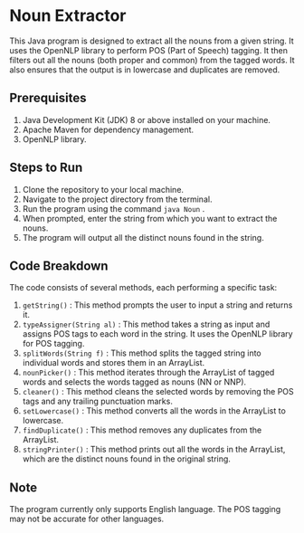 # Noun Extractor
 This Java program is designed to extract all the nouns from a given string. It uses the OpenNLP library to perform POS (Part of Speech) tagging. It then filters out all the nouns (both proper and common) from the tagged words. It also ensures that the output is in lowercase and duplicates are removed.
 ## Prerequisites
 1. Java Development Kit (JDK) 8 or above installed on your machine.
2. Apache Maven for dependency management.
3. OpenNLP library.
 ## Steps to Run
 1. Clone the repository to your local machine.
 2. Navigate to the project directory from the terminal.
 3. Run the program using the command  `java Noun` . 
 4. When prompted, enter the string from which you want to extract the nouns.
 5. The program will output all the distinct nouns found in the string.
 ## Code Breakdown
 The code consists of several methods, each performing a specific task:
 1.  `getString()` : This method prompts the user to input a string and returns it.
 2.  `typeAssigner(String al)` : This method takes a string as input and assigns POS tags to each word in the string. It uses the OpenNLP library for POS tagging.
 3.  `splitWords(String f)` : This method splits the tagged string into individual words and stores them in an ArrayList.
 4.  `nounPicker()` : This method iterates through the ArrayList of tagged words and selects the words tagged as nouns (NN or NNP).
 5.  `cleaner()` : This method cleans the selected words by removing the POS tags and any trailing punctuation marks.
 6.  `setLowercase()` : This method converts all the words in the ArrayList to lowercase.
 7.  `findDuplicate()` : This method removes any duplicates from the ArrayList.
 8.  `stringPrinter()` : This method prints out all the words in the ArrayList, which are the distinct nouns found in the original string.
 ## Note
 The program currently only supports English language. The POS tagging may not be accurate for other languages.
